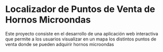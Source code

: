 # Localizador de Puntos de Venta de Hornos Microondas
Este proyecto consiste en el desarrollo de una aplicación web interactiva que permite a los usuarios visualizar en un mapa los distintos puntos de venta donde se pueden adquirir hornos microondas
